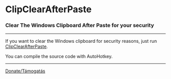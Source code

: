 # ClipClearAfterPaste

### Clear The Windows Clipboard After Paste for your security

---

If you want to clear the Windows clipboard for security reasons, just run [ClipClearAfterPaste](https://github.com/Tenmag/ClipClearAfterPaste/releases).

You can compile the source code with AutoHotkey.

---

[Donate/Támogatás](https://paypal.me/Tenmag)

